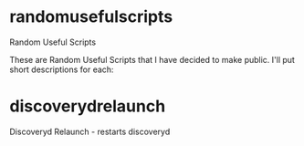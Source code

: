 # randomusefulscripts
Random Useful Scripts

These are Random Useful Scripts that I have decided to make public. I'll put short descriptions for each:


# discoverydrelaunch

Discoveryd Relaunch - restarts discoveryd